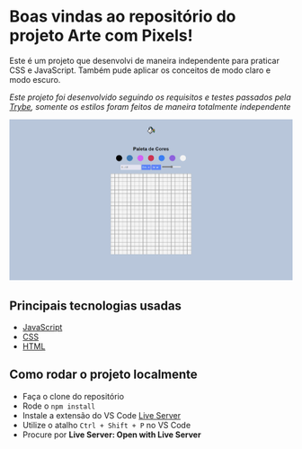 # Boas vindas ao repositório do projeto Arte com Pixels!

Este é um projeto que desenvolvi de maneira independente para praticar CSS e JavaScript. Também pude aplicar os conceitos de modo claro e modo escuro.

*Este projeto foi desenvolvido seguindo os requisitos e testes passados pela [Trybe](https://www.betrybe.com/), somente os estilos foram feitos de maneira totalmente independente*

![project-demo](/pixels-art.png)

## Principais tecnologias usadas

* [JavaScript](https://developer.mozilla.org/pt-BR/docs/Web/JavaScript)
* [CSS](https://developer.mozilla.org/pt-BR/docs/Web/CSS)
* [HTML](https://developer.mozilla.org/pt-BR/docs/Web/HTML)


## Como rodar o projeto localmente

* Faça o clone do repositório
* Rode o `npm install`
* Instale a extensão do VS Code [Live Server](https://marketplace.visualstudio.com/items?itemName=ritwickdey.LiveServer)
* Utilize o atalho `Ctrl + Shift + P` no VS Code
* Procure por **Live Server: Open with Live Server**
